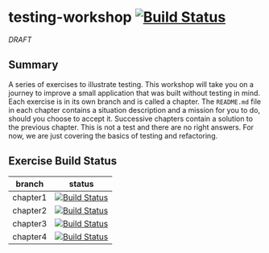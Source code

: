 # testing-workshop [![Build Status](https://api.travis-ci.org/the-james-burton/testing-workshop.svg?branch=master)](https://travis-ci.org/the-james-burton/testing-workshop)

*DRAFT*

## Summary

A series of exercises to illustrate testing. This workshop will take you on a journey to improve a small application that was built without testing in mind. Each exercise is in its own branch and is called a chapter. The `README.md` file in each chapter contains a situation description and a mission for you to do, should you choose to accept it. Successive chapters contain a solution to the previous chapter. This is not a test and there are no right answers. For now, we are just covering the basics of testing and refactoring. 

## Exercise Build Status

 branch | status
--- | ---
 chapter1 | [![Build Status](https://api.travis-ci.org/the-james-burton/testing-workshop.svg?branch=chapter1)](https://travis-ci.org/the-james-burton/testing-workshop)
 chapter2 | [![Build Status](https://api.travis-ci.org/the-james-burton/testing-workshop.svg?branch=chapter2)](https://travis-ci.org/the-james-burton/testing-workshop)
 chapter3 | [![Build Status](https://api.travis-ci.org/the-james-burton/testing-workshop.svg?branch=chapter3)](https://travis-ci.org/the-james-burton/testing-workshop)
 chapter4 | [![Build Status](https://api.travis-ci.org/the-james-burton/testing-workshop.svg?branch=chapter4)](https://travis-ci.org/the-james-burton/testing-workshop)

